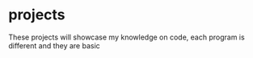 # projects
These projects will showcase my knowledge on code, each program is different and they are basic 
